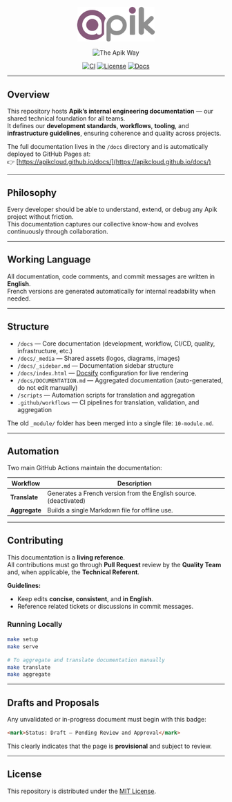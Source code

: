 <p align="center">
  <img src="https://raw.githubusercontent.com/apikcloud/docs/main/docs/_media/logo.png" alt="Apik Logo" width="180">
</p>

<p align="center">
  <img src="https://img.shields.io/badge/The%20Apik%20Way-%23714B67?style=for-the-badge&logo=odoo&logoColor=white" alt="The Apik Way">
</p>

<p align="center">
  <a href="https://github.com/apikcloud/docs/actions"><img alt="CI" src="https://img.shields.io/github/actions/workflow/status/apikcloud/docs/ci.yml?label=CI"></a>
  <a href="./LICENSE"><img alt="License" src="https://img.shields.io/badge/license-MIT-blue.svg"></a>
  <a href="./docs"><img alt="Docs" src="https://img.shields.io/badge/docs-available-brightgreen"></a>
</p>

---

## Overview

This repository hosts **Apik’s internal engineering documentation** — our shared technical foundation for all teams.  
It defines our **development standards**, **workflows**, **tooling**, and **infrastructure guidelines**, ensuring coherence and quality across projects.

The full documentation lives in the `/docs` directory and is automatically deployed to GitHub Pages at:  
👉 [https://apikcloud.github.io/docs/](https://apikcloud.github.io/docs/)

---

## Philosophy

Every developer should be able to understand, extend, or debug any Apik project without friction.  
This documentation captures our collective know-how and evolves continuously through collaboration.

---

## Working Language

All documentation, code comments, and commit messages are written in **English**.  
French versions are generated automatically for internal readability when needed.

---

## Structure

- `/docs` — Core documentation (development, workflow, CI/CD, quality, infrastructure, etc.)  
- `/docs/_media` — Shared assets (logos, diagrams, images)  
- `/docs/_sidebar.md` — Documentation sidebar structure
- `/docs/index.html` — [Docsify](https://docsify.js.org/) configuration for live rendering
- `/docs/DOCUMENTATION.md` — Aggregated documentation (auto-generated, do not edit manually)
- `/scripts` — Automation scripts for translation and aggregation
- `.github/workflows` — CI pipelines for translation, validation, and aggregation

The old `_module/` folder has been merged into a single file: `10-module.md`.

---

## Automation

Two main GitHub Actions maintain the documentation:

| Workflow | Description |
|-----------|--------------|
| **Translate** | Generates a French version from the English source. (deactivated) |
| **Aggregate** | Builds a single Markdown file for offline use. |

---

## Contributing

This documentation is a **living reference**.  
All contributions must go through **Pull Request** review by the **Quality Team** and, when applicable, the **Technical Referent**.

**Guidelines:**
- Keep edits **concise**, **consistent**, and **in English**.  
- Reference related tickets or discussions in commit messages.  


### Running Locally
```bash
make setup
make serve
```

```bash
# To aggregate and translate documentation manually
make translate
make aggregate
```

---

## Drafts and Proposals

Any unvalidated or in-progress document must begin with this badge:

```markdown
<mark>Status: Draft — Pending Review and Approval</mark>
```

This clearly indicates that the page is **provisional** and subject to review.

---

## License

This repository is distributed under the [MIT License](./LICENSE).
